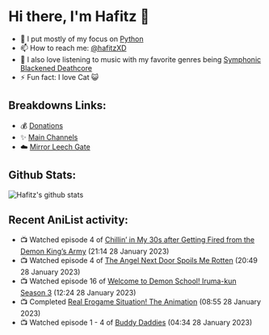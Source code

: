 # Hi there, I'm Hafitz 👋
- 🐍 I put mostly of my focus on [Python](https://python.org)
- 📫 How to reach me: [@hafitzXD](https://t.me/hafitzXD)
- 🎵 I also love listening to music with my favorite genres being [Symphonic Blackened Deathcore](https://youtu.be/qyYmS_iBcy4)
- ⚡ Fun fact: I love Cat 😺

## Breakdowns Links:
- 💰 [Donations](https://t.me/TheBreakdowns/2)
- ✨ [Main Channels](https://t.me/TheBreakdowns)
- ☁️ [Mirror Leech Gate](https://t.me/BreakdownsGate)

## Github Stats:
![Hafitz's github stats](https://github-readme-stats.vercel.app/api?username=breakdowns&show_icons=true&count_private=true&bg_color=00000000&text_color=777)

## Recent AniList activity:
<!-- ANILIST_ACTIVITY:start -->

-   📺 Watched episode 4 of [Chillin’ in My 30s after Getting Fired from the Demon King’s Army](https://anilist.co/anime/152523) (21:14 28 January 2023)
-   📺 Watched episode 4 of [The Angel Next Door Spoils Me Rotten](https://anilist.co/anime/143338) (20:49 28 January 2023)
-   📺 Watched episode 16 of [Welcome to Demon School! Iruma-kun Season 3](https://anilist.co/anime/139092) (12:24 28 January 2023)
-   📺 Completed [Real Erogame Situation! The Animation](https://anilist.co/anime/100485) (08:55 28 January 2023)
-   📺 Watched episode 1 - 4 of [Buddy Daddies](https://anilist.co/anime/155907) (04:34 28 January 2023)

<!-- ANILIST_ACTIVITY:end -->
